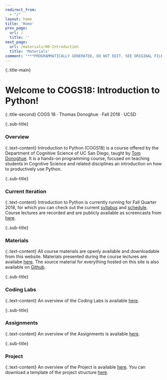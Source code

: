 ```yaml
---
redirect_from:
  - "/"
layout: home
title: 'Home'
prev_page:
  url: /
  title: ''
next_page:
  url: /materials/00-Introduction
  title: 'Materials'
comment: "***PROGRAMMATICALLY GENERATED, DO NOT EDIT. SEE ORIGINAL FILES IN /content***"
---
```

{:.title-main}
# Welcome to COGS18: Introduction to Python!

{:.title-second}
COGS 18 · Thomas Donoghue · Fall 2018 · UCSD

{:.sub-title}
### Overview

{:.text-content}
Introduction to Python (COGS18) is a course offered by the Department of Cognitive Science of UC San Diego, taught by [Tom Donoghue](http://tomdonoghue.github.io/). It is a hands-on programming course, focused on teaching students in Cognitive Science and related disciplines an introduction on how to productively use Python.

{:.sub-title}
### Current Iteration

{:.text-content}
Introduction to Python is currently running for Fall Quarter 2018, for which you can check out the current [syllabus](../assets/intro/syllabus.pdf) and [schedule](../assets/intro/schedule.pdf). Course lectures are recorded and are publicly available as screencasts from [here](https://podcast.ucsd.edu/?q=COGS18).

{:.sub-title}
### Materials

{:.text-content}
All course materials are openly available and downloadable from this website. Materials presented during the course lectures are availabe [here](/materials/00-Introduction). The source material for everything hosted on this site is also available on [Github](https://github.com/COGS18).


{:.sub-title}
### Coding Labs

{:.text-content}
An overview of the Coding Labs is available [here](../assets/intro/labs/overview.pdf).


{:.sub-title}
### Assignments

{:.text-content}
An overview of the Assignments is available [here](../assets/intro/assignments/overview.pdf).

{:.sub-title}
### Project

{:.text-content}
An overview of the Project is available [here](../assets/intro/projects/overview.pdf). You can download a template of the project structure [here](../assets/intro/projects/ProjectTemplate.zip).
